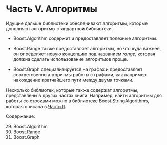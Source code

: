 # Часть V. Алгоритмы
Идущие дальше библиотеки обеспечивают алгоритмы, которые дополняют алгоритмы стандартной библиотеки.

* Boost.Algorithm содержит и предоставляет полезные алгоритмы.

* Boost.Range также предоставляет алгоритмы, но что куда важнее, он определяет новую концепцию под названием *range*, которая должна сделать использование алгоритмов проще.

* Boost.Graph специализируется на графах и предоставляет соответсвенно алгоритмы работы с графами, как например нахождение кратчайшего пути между двумя точками.

Несколько библиотек, которые также содержат алгоритмы, представлены в других частях книги. Например, найти алгоритмы для работы со строками можно в библиотеке Boost.StringAlgorithms, которая описана в [Части II](https://theboostcpplibraries.com/string-handling).

Содержание:

29. Boost.Algorithm
30. Boost.Range
31. Boost.Graph
